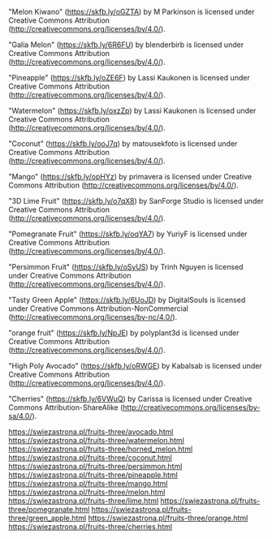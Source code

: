 "Melon Kiwano" (https://skfb.ly/oGZTA) by M Parkinson is licensed under Creative Commons Attribution (http://creativecommons.org/licenses/by/4.0/).

"Galia Melon" (https://skfb.ly/6R6FU) by blenderbirb is licensed under Creative Commons Attribution (http://creativecommons.org/licenses/by/4.0/).

"Pineapple" (https://skfb.ly/oZE6F) by Lassi Kaukonen is licensed under Creative Commons Attribution (http://creativecommons.org/licenses/by/4.0/).

"Watermelon" (https://skfb.ly/oxzZp) by Lassi Kaukonen is licensed under Creative Commons Attribution (http://creativecommons.org/licenses/by/4.0/).

"Coconut" (https://skfb.ly/ooJ7q) by matousekfoto is licensed under Creative Commons Attribution (http://creativecommons.org/licenses/by/4.0/).

"Mango" (https://skfb.ly/opHYz) by primavera is licensed under Creative Commons Attribution (http://creativecommons.org/licenses/by/4.0/).

"3D Lime Fruit" (https://skfb.ly/o7qX8) by SanForge Studio is licensed under Creative Commons Attribution (http://creativecommons.org/licenses/by/4.0/).

"Pomegranate Fruit" (https://skfb.ly/oqYA7) by YuriyF is licensed under Creative Commons Attribution (http://creativecommons.org/licenses/by/4.0/).

"Persimmon Fruit" (https://skfb.ly/oSyUS) by Trinh Nguyen is licensed under Creative Commons Attribution (http://creativecommons.org/licenses/by/4.0/).

"Tasty Green Apple" (https://skfb.ly/6UoJD) by DigitalSouls is licensed under Creative Commons Attribution-NonCommercial (http://creativecommons.org/licenses/by-nc/4.0/).

"orange fruit" (https://skfb.ly/NpJE) by polyplant3d is licensed under Creative Commons Attribution (http://creativecommons.org/licenses/by/4.0/).

"High Poly Avocado" (https://skfb.ly/oRWGE) by Kabalsab is licensed under Creative Commons Attribution (http://creativecommons.org/licenses/by/4.0/).

"Cherries" (https://skfb.ly/6VWuQ) by Carissa is licensed under Creative Commons Attribution-ShareAlike (http://creativecommons.org/licenses/by-sa/4.0/).

https://swiezastrona.pl/fruits-three/avocado.html
https://swiezastrona.pl/fruits-three/watermelon.html
https://swiezastrona.pl/fruits-three/horned_melon.html
https://swiezastrona.pl/fruits-three/coconut.html
https://swiezastrona.pl/fruits-three/persimmon.html
https://swiezastrona.pl/fruits-three/pineapple.html
https://swiezastrona.pl/fruits-three/mango.html
https://swiezastrona.pl/fruits-three/melon.html
https://swiezastrona.pl/fruits-three/lime.html
https://swiezastrona.pl/fruits-three/pomegranate.html
https://swiezastrona.pl/fruits-three/green_apple.html
https://swiezastrona.pl/fruits-three/orange.html
https://swiezastrona.pl/fruits-three/cherries.html

